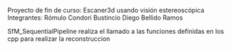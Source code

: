 Proyecto de fin de curso: Escaner3d usando visión estereoscópica
Integrantes:
Rómulo Condori Bustincio
Diego Bellido Ramos

SfM_SequentialPipeline realiza el llamado a las funciones definidas en los cpp para realizar la reconstruccion
